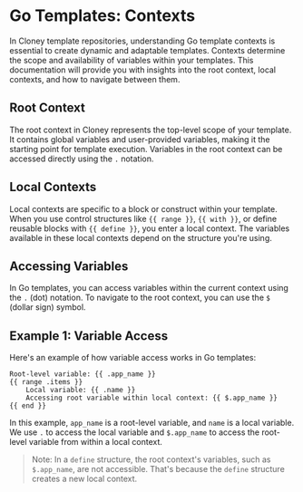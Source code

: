 # Go Templates: Contexts

In Cloney template repositories, understanding Go template contexts is essential to create dynamic and adaptable templates. Contexts determine the scope and availability of variables within your templates. This documentation will provide you with insights into the root context, local contexts, and how to navigate between them.

## Root Context

The root context in Cloney represents the top-level scope of your template. It contains global variables and user-provided variables, making it the starting point for template execution. Variables in the root context can be accessed directly using the `.` notation.

## Local Contexts

Local contexts are specific to a block or construct within your template. When you use control structures like `{{ range }}`, `{{ with }}`, or define reusable blocks with `{{ define }}`, you enter a local context. The variables available in these local contexts depend on the structure you're using.

## Accessing Variables

In Go templates, you can access variables within the current context using the `.` (dot) notation. To navigate to the root context, you can use the `$` (dollar sign) symbol.

## Example 1: Variable Access

Here's an example of how variable access works in Go templates:

```plaintext
Root-level variable: {{ .app_name }}
{{ range .items }}
    Local variable: {{ .name }}
    Accessing root variable within local context: {{ $.app_name }}
{{ end }}
```

In this example, `app_name` is a root-level variable, and `name` is a local variable. We use `.` to access the local variable and `$.app_name` to access the root-level variable from within a local context.

> Note: In a `define` structure, the root context's variables, such as `$.app_name`, are not accessible. That's because the `define` structure creates a new local context.
